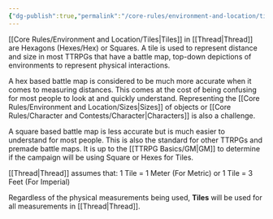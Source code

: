 ```yaml
---
{"dg-publish":true,"permalink":"/core-rules/environment-and-location/tiles/"}
---
```


[[Core Rules/Environment and Location/Tiles\|Tiles]] in [[Thread\|Thread]] are Hexagons (Hexes/Hex) or Squares. A tile is used to represent distance and size in most TTRPGs that have a battle map, top-down depictions of environments to represent physical interactions.

A hex based battle map is considered to be much more accurate when it comes to measuring distances. This comes at the cost of being confusing for most people to look at and quickly understand. Representing the [[Core Rules/Environment and Location/Sizes\|Sizes]] of objects or [[Core Rules/Character and Contests/Character\|Characters]] is also a challenge.

A square based battle map is less accurate but is much easier to understand for most people. This is also the standard for other TTRPGs and premade battle maps. It is up to the [[TTRPG Basics/GM\|GM]] to determine if the campaign will be using Square or Hexes for Tiles.

[[Thread\|Thread]] assumes that:
1 Tile = 1 Meter (For Metric)
or
1 Tile = 3 Feet (For Imperial)

Regardless of the physical measurements being used, **Tiles** will be used for all measurements in [[Thread\|Thread]].